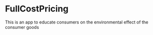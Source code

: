 # FullCostPricing
This is an app to educate consumers on the environmental effect of the consumer goods

